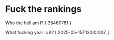 # Fuck the rankings

Who the hell am I?
{ 35460781 }

What fucking year is it?
[ 2025-05-15T13:00:00Z ]
